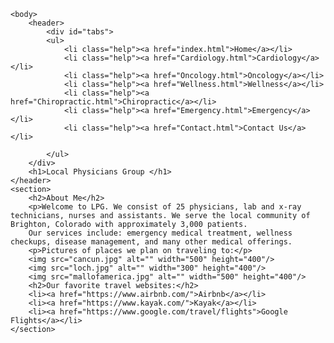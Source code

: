 <html>
	<head>
		<meta charset="utf-8">
		<title>Whitley's Page</title>
		<link rel="stylesheet" href="format.css">
	</head>

	<body>
		<header>
			<div id="tabs">
			<ul>
				<li class="help"><a href="index.html">Home</a></li>
				<li class="help"><a href="Cardiology.html">Cardiology</a></li>
				<li class="help"><a href="Oncology.html">Oncology</a></li>
				<li class="help"><a href="Wellness.html">Wellness</a></li>
				<li class="help"><a href="Chiropractic.html">Chiropractic</a></li>
				<li class="help"><a href="Emergency.html">Emergency</a></li>
				<li class="help"><a href="Contact.html">Contact Us</a></li>

			</ul>
		</div>
		<h1>Local Physicians Group </h1>
	</header>
	<section>
		<h2>About Me</h2>
		<p>Welcome to LPG. We consist of 25 physicians, lab and x-ray technicians, nurses and assistants. We serve the local community of Brighton, Colorado with approximately 3,000 patients. 
		Our services include: emergency medical treatment, wellness checkups, disease management, and many other medical offerings.
		<p>Pictures of places we plan on traveling to:</p>
		<img src="cancun.jpg" alt="" width="500" height="400"/>
		<img src="loch.jpg" alt="" width="300" height="400"/>
		<img src="mallofamerica.jpg" alt="" width="500" height="400"/>
		<h2>Our favorite travel websites:</h2>
		<li><a href="https://www.airbnb.com/">Airbnb</a></li>
		<li><a href="https://www.kayak.com/">Kayak</a></li>
		<li><a href="https://www.google.com/travel/flights">Google Flights</a></li>
	</section>
</body>
</html>


